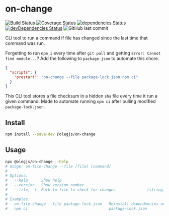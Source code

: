 # on-change

[![Build Status](https://travis-ci.org/olegjs/on-change.svg?branch=master)](https://travis-ci.org/olegjs/on-change)
[![Coverage Status](https://coveralls.io/repos/github/olegjs/on-change/badge.svg?branch=master)](https://coveralls.io/github/olegjs/on-change?branch=master)
[![dependencies Status](https://david-dm.org/olegjs/on-change/status.svg)](https://david-dm.org/olegjs/on-change)
[![devDependencies Status](https://david-dm.org/olegjs/on-change/dev-status.svg)](https://david-dm.org/olegjs/on-change?type=dev)
![GitHub last commit](https://img.shields.io/github/last-commit/olegjs/on-change)

CLI tool to run a command if file has changed since the last time that command
was run.

Forgetting to run `npm i` every time after `git pull` and getting
`Error: Cannot find module...`? Add the following to `package.json` to automate
this chore.

```json
{
  "scripts": {
    "prestart": "on-change --file package-lock.json npm ci"
  }
}
```

This CLI tool stores a file checksum in a hidden `sha` file every time it run a
given command. Made to automate running `npm ci` after pulling modified
`package-lock.json`.

## Install

```sh
npm install --save-dev @olegjs/on-change
```

## Usage

```sh
npx @olegjs/on-change --help
# Usage: on-file-change --file [file] [command]
#
# Options:
#   --help      Show help                                                [boolean]
#   --version   Show version number                                      [boolean]
#   --file, -f  Path to file to check for changes              [string] [required]
#
# Examples:
#   on-file-change --file package-lock.json   Reinstall dependencies on changed
#   npm ci                                    package-lock.json
```
